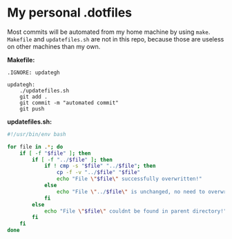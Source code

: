 # My personal .dotfiles

Most commits will be automated from my home machine by using ``make``.
``Makefile`` and ``updatefiles.sh`` are not in this repo, because those are useless on other machines than my own.

**Makefile:**
```make
.IGNORE: updategh

updategh:
	./updatefiles.sh
	git add .
	git commit -m "automated commit"
	git push
```


**updatefiles.sh:**
```bash
#!/usr/bin/env bash

for file in .*; do
	if [ -f "$file" ]; then
		if [ -f "../$file" ]; then
			if ! cmp -s "$file" "../$file"; then
				cp -f -v "../$file" "$file"
				echo "File \"$file\" successfully overwritten!"
			else
				echo "File \"../$file\" is unchanged, no need to overwrite \"$file\"."
			fi
		else
			echo "File \"$file\" couldnt be found in parent directory!"
		fi
	fi
done
```
